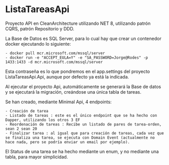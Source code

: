 # ListaTareasApi

Proyecto API en CleanArchitecture utilizando NET 8, utilizando patrón CQRS, patrón Repositorio y DDD.

La Base de Datos es SQL Server, para lo cual hay que crear un contenedor docker ejecutando lo siguiente:

    - docker pull mcr.microsoft.com/mssql/server
    - docker run -e "ACCEPT_EULA=Y" -e "SA_PASSWORD=Jorge@Rodes" -p 1433:1433 -d mcr.microsoft.com/mssql/server

Esta contraseña es lo que pondremos en el app.settings del proyecto ListaTareasApi.Api, aunque por defecto ya está la indicada.

Al ejecutar el proyecto Api, automáticamente se generará la Base de datos y se ejecutará la migración, creándose una única tabla de tareas.

Se han creado, mediante Minimal Api, 4 endpoints:

    - Creación de tarea
    - Listado de tareas : este es el único endpoint que se ha hecho con Dapper, utilizando los otros 3 EF
    - Reordenación de tareas : Recibe un listado de pares de tarea-orden, sean 2 sean 20
    - Finalizar tarea : al igual que para creación de tareas, cada vez que se finaliza una tarea, se ejecuta con Domain Event (actualmente no hace nada, pero se podría enviar un email por ejemplo).


El Status de una tarea se ha hecho mediante un enum, y no mediante una tabla, para mayor simplicidad.




